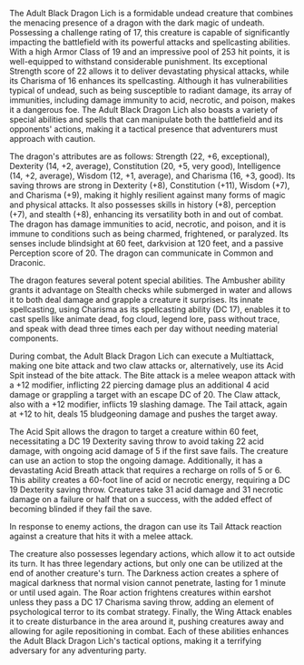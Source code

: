 The Adult Black Dragon Lich is a formidable undead creature that combines the menacing presence of a dragon with the dark magic of undeath. Possessing a challenge rating of 17, this creature is capable of significantly impacting the battlefield with its powerful attacks and spellcasting abilities. With a high Armor Class of 19 and an impressive pool of 253 hit points, it is well-equipped to withstand considerable punishment. Its exceptional Strength score of 22 allows it to deliver devastating physical attacks, while its Charisma of 16 enhances its spellcasting. Although it has vulnerabilities typical of undead, such as being susceptible to radiant damage, its array of immunities, including damage immunity to acid, necrotic, and poison, makes it a dangerous foe. The Adult Black Dragon Lich also boasts a variety of special abilities and spells that can manipulate both the battlefield and its opponents' actions, making it a tactical presence that adventurers must approach with caution.

The dragon's attributes are as follows: Strength (22, +6, exceptional), Dexterity (14, +2, average), Constitution (20, +5, very good), Intelligence (14, +2, average), Wisdom (12, +1, average), and Charisma (16, +3, good). Its saving throws are strong in Dexterity (+8), Constitution (+11), Wisdom (+7), and Charisma (+9), making it highly resilient against many forms of magic and physical attacks. It also possesses skills in history (+8), perception (+7), and stealth (+8), enhancing its versatility both in and out of combat. The dragon has damage immunities to acid, necrotic, and poison, and it is immune to conditions such as being charmed, frightened, or paralyzed. Its senses include blindsight at 60 feet, darkvision at 120 feet, and a passive Perception score of 20. The dragon can communicate in Common and Draconic.

The dragon features several potent special abilities. The Ambusher ability grants it advantage on Stealth checks while submerged in water and allows it to both deal damage and grapple a creature it surprises. Its innate spellcasting, using Charisma as its spellcasting ability (DC 17), enables it to cast spells like animate dead, fog cloud, legend lore, pass without trace, and speak with dead three times each per day without needing material components.

During combat, the Adult Black Dragon Lich can execute a Multiattack, making one bite attack and two claw attacks or, alternatively, use its Acid Spit instead of the bite attack. The Bite attack is a melee weapon attack with a +12 modifier, inflicting 22 piercing damage plus an additional 4 acid damage or grappling a target with an escape DC of 20. The Claw attack, also with a +12 modifier, inflicts 19 slashing damage. The Tail attack, again at +12 to hit, deals 15 bludgeoning damage and pushes the target away.

The Acid Spit allows the dragon to target a creature within 60 feet, necessitating a DC 19 Dexterity saving throw to avoid taking 22 acid damage, with ongoing acid damage of 5 if the first save fails. The creature can use an action to stop the ongoing damage. Additionally, it has a devastating Acid Breath attack that requires a recharge on rolls of 5 or 6. This ability creates a 60-foot line of acid or necrotic energy, requiring a DC 19 Dexterity saving throw. Creatures take 31 acid damage and 31 necrotic damage on a failure or half that on a success, with the added effect of becoming blinded if they fail the save.

In response to enemy actions, the dragon can use its Tail Attack reaction against a creature that hits it with a melee attack. 

The creature also possesses legendary actions, which allow it to act outside its turn. It has three legendary actions, but only one can be utilized at the end of another creature's turn. The Darkness action creates a sphere of magical darkness that normal vision cannot penetrate, lasting for 1 minute or until used again. The Roar action frightens creatures within earshot unless they pass a DC 17 Charisma saving throw, adding an element of psychological terror to its combat strategy. Finally, the Wing Attack enables it to create disturbance in the area around it, pushing creatures away and allowing for agile repositioning in combat. Each of these abilities enhances the Adult Black Dragon Lich's tactical options, making it a terrifying adversary for any adventuring party.